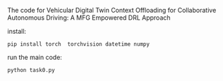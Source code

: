 The code for Vehicular Digital Twin Context Offloading for Collaborative Autonomous Driving: A MFG Empowered DRL Approach


install:
```
pip install torch  torchvision datetime numpy
```

run the main code:
```
python task0.py
```
